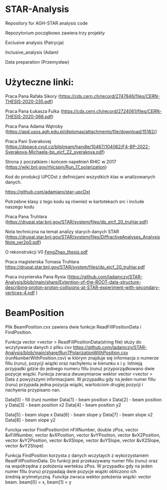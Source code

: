 # STAR-Analysis
Repository for AGH-STAR analysis code

Repozytorium początkowo zawiera trzy projekty

Exclusive analysis (Patrycja)

Inclusive_analysis (Adam)

Data preparation (Przemysław)

# Użyteczne linki:

Praca Pana Rafała Sikory (https://cds.cern.ch/record/2747846/files/CERN-THESIS-2020-235.pdf)

Praca Pana Łukasza Fulka (https://cds.cern.ch/record/2724061/files/CERN-THESIS-2020-066.pdf)

Praca Pana Adama Wątroby (https://apd.usos.agh.edu.pl/diplomas/attachments/file/download/15182/)

Praca Pani Sverakovej (https://dspace.cvut.cz/bitstream/handle/10467/104062/F4-BP-2022-Sverakova-Michaela-bp_ejcf_22_sverakova.pdf)

Strona z poczatkiem i końcem napełnień RHIC w 2017 (https://wiki.bnl.gov/rhicspin/Run_17_polarization)

Kod do produkcji UPCDst z definicjami wszystkich klas w analizowanych danych.

https://github.com/adamjaro/star-upcDst

Potrzebne klasy z tego kodu są również w kartotekach src i include naszego kodu

Praca Pana Truhlara (https://drupal.star.bnl.gov/STAR/system/files/dp_ejcf_20_truhlar.pdf)

Nota techniczna na temat analizy starych danych STAR (https://drupal.star.bnl.gov/STAR/system/files/DiffractiveAnalyses_AnalysisNote_ver2p0.pdf)

O rekonstrukcji V0 [FengZhao_thesis.pdf](https://github.com/ladamczy/STAR-Analysis/files/13540392/FengZhao_thesis.pdf)

Praca magisterska Tomasa Truhlara https://drupal.star.bnl.gov/STAR/system/files/dp_ejcf_20_truhlar.pdf

Praca inzynierska Pana Rysia (https://github.com/ladamczy/STAR-Analysis/blob/main/share/Extention-of-the-ROOT-data-structure-describing-proton-proton-collisions-at-STAR-experiment-with-secondary-vertices-4.pdf )


# BeamPosition

Plik BeamPosition.cxx zawiera dwie funkcje ReadFillPositionData i FindPosition.

Funkcja vector <vector <double>> ReadFillPositionData(string file) służy do wczytywania danych z pliku csv https://github.com/ladamczy/STAR-Analysis/blob/main/share/Run7PolarizationWithPosition.csv (runNumberWithPosition.csv) w którym znajduje się informacja o numerze fillu (runu), pozycji wiązki oraz nachyleniu w kierunku x i y. Istnieją przypadki gdzie do jednego numeru fillu (runu) przyporządkowano dwie pozycje wiązki.
Funkcja zwraca dwuwymiarow wektor vector <vector <double>> Data z powyższymi informacjiami. W przypadku gdy na jeden numer fillu (runu) przypada jedna pozycja wiązki, wartościom drugiej pozycji i nachyenia przypisano nan.

Data[0] - fill (run) number
Data[1] - beam position x 
Data[2] - beam position y
Data[3] - beam position x2
Data[4] - beam position y2

Data[5] - beam slope x 
Data[6] - beam slope y
Data[7] - beam slope x2
Data[8] - beam slope y2

Funckja vector <double> FindPosition(int nFillNumber, double zPos, vector <double> &vFillNumber,  vector <double> &vXPosition, vector <double> &vYPosition,   vector <double> &vX2Position, vector <double> &vY2Position, vector <double> &vXSlope, vector <double> &vYSlope, vector <double> &vX2Slope, vector <double> &vY2Slope)

Funkcja FindPosition korzysta z danych wczytaych z wykorzystaniem ReadFillPositionData.
Do funkcji jest przekazywany numer fillu (runu) oraz na współrzędna z położenia werteksu zPos. W przypadku gdy na jeden numer fillu (runu) przypadają dwie pozycje wiązki obliczono ich średnią arytmetyczną. Funckja zwraca wektor położenia wiązki: vector <double> beam.  beam[0] = x, beam[1] = y






